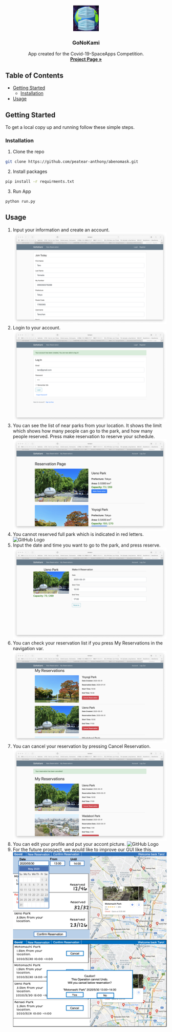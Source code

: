 <!--
*** Thanks for checking out this README Template. If you have a suggestion that would
*** make this better, please fork the repo and create a pull request or simply open
*** an issue with the tag "enhancement".
*** Thanks again! Now go create something AMAZING! :D
***
***
***
*** To avoid retyping too much info. Do a search and replace for the following:
*** github_username, repo, twitter_handle, email
-->

<!-- PROJECT LOGO -->
<br />
<p align="center">
  <a href="https://github.com/peatear-anthony/abenomask">
    <img src="images/logo.PNG" alt="Logo" width="80" height="80">
  </a>

  <h3 align="center">GoNoKami</h3>

  <p align="center">
    App created for the Covid-19-SpaceApps Competition. 
    <br />
    <a href="https://covid19.spaceappschallenge.org/challenges/covid-challenges/isolation-solution/teams/abenomask/project"><strong>Project Page »</strong></a>
  </p>
</p>

<!-- TABLE OF CONTENTS -->
## Table of Contents

* [Getting Started](#getting-started)
  * [Installation](#installation)
* [Usage](#usage)


<!-- GETTING STARTED -->
## Getting Started
To get a local copy up and running follow these simple steps.

### Installation
 
1. Clone the repo
```sh
git clone https://github.com/peatear-anthony/abenomask.git
```
2. Install  packages
```sh
pip install -r requirments.txt
```
3. Run App
```sh
python run.py
```

<!-- USAGE EXAMPLES -->
## Usage
1. Input your information and create an account.
![GitHub Logo](/images/1_Create_account_2.png)
2. Login to your account.
![GitHub Logo](/images/2_login.png)
3. You can see the list of near parks from your location. It shows the limit which shows how many people can go to the park, and how many people reserved. Press make reservation to reserve your schedule.
![GitHub Logo](/images/3_Parks.png)
4. You cannot reserved full park which is indicated in red letters.
![GitHub Logo](/images/4_Parks_2.png)
5. Input the date and time you want to go to the park, and press reserve.
![GitHub Logo](/images/5_Make_reservation.png)
6. You can check your reservation list if you press My Reservations in the navigation var.
![GitHub Logo](/images/6_Check_reservation.png)
7. You can cancel your reservation by pressing Cancel Reservation.
![GitHub Logo](/images/7_Cancel_reservation.png)
8. You can edit your profile and put your accont picture.
![GitHub Logo](/imagesb/8.png)
9. For the future prospect, we would like to improve our GUI like this.
![GitHub Logo](/images/9.png)
![GitHub Logo](/images/10.png)


